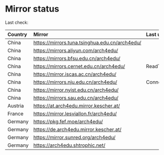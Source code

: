 <script src="./time.js"></script>
# Mirror status
Last check: <script type="text/javascript">localize(1750145107.3638253);</script>

|Country|Mirror|Last update|
|:------|:-----|:----------|
|China|https://mirrors.tuna.tsinghua.edu.cn/arch4edu/|<script type="text/javascript">localize(1750099558);</script>|
|China|https://mirrors.aliyun.com/arch4edu/|<script type="text/javascript">localize(1750099558);</script>|
|China|https://mirrors.bfsu.edu.cn/arch4edu/|<script type="text/javascript">localize(1750099558);</script>|
|China|https://mirrors.cernet.edu.cn/arch4edu/|ReadTimeout|
|China|https://mirror.iscas.ac.cn/arch4edu/|<script type="text/javascript">localize(1750099558);</script>|
|China|https://mirrors.nju.edu.cn/arch4edu/|ConnectionError|
|China|https://mirror.nyist.edu.cn/arch4edu/|<script type="text/javascript">localize(1750099558);</script>|
|China|https://mirrors.sau.edu.cn/arch4edu/|<script type="text/javascript">localize(1731653531);</script>|
|Austria|https://at.arch4edu.mirror.kescher.at/|<script type="text/javascript">localize(1750099558);</script>|
|France|https://mirror.lesviallon.fr/arch4edu/|<script type="text/javascript">localize(1750099558);</script>|
|Germany|https://pkg.fef.moe/arch4edu/|<script type="text/javascript">localize(1750099558);</script>|
|Germany|https://de.arch4edu.mirror.kescher.at/|<script type="text/javascript">localize(1750099558);</script>|
|Germany|https://mirror.sunred.org/arch4edu/|<script type="text/javascript">localize(1750099558);</script>|
|Germany|https://arch4edu.shtrophic.net/|<script type="text/javascript">localize(1750099558);</script>|

<script src="./tablefilter/tablefilter.js"></script>
<script src="./table.js"></script>